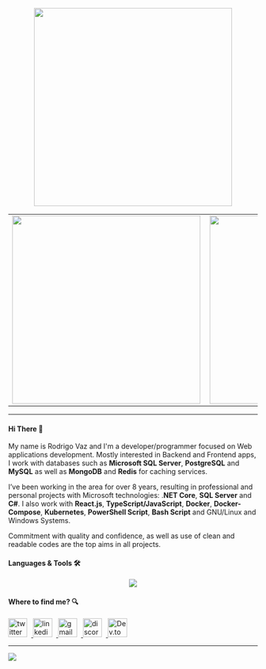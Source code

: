 <center align="center">
    <p align="center">
        <img width="400px" align="center" style="display: block; margin: 0 auto; cursor: normal;" src="svg/programming.svg" />
    </p>
</center>

<center>
    <table>
        <tr>
            <td><img width="380px" align="left" src="https://github-readme-stats.vercel.app/api/top-langs/?username=drigovz&hide=html&layout=compact&theme=buefy&title_color=814AC1&bg_color=0D1117&text_color=FFFFFF&hide_border=true" /></td>
            <td><img width="380px" align="left" src="https://github-readme-stats.vercel.app/api?username=drigovz&theme=buefy&title_color=814AC1&bg_color=0D1117&text_color=FFFFFF&hide_border=true"/></td>
        </tr>   
    </table>
</center>

<hr />
<!-- #9665d0 -->

#### Hi There 👋

<!-- <img src="svg/hello.gif" width="24px" /> -->

My name is Rodrigo Vaz and I'm a developer/programmer focused on Web applications development. Mostly interested in Backend and Frontend apps, I work with databases such as **Microsoft SQL Server**, **PostgreSQL** and **MySQL** as well as **MongoDB** and **Redis** for caching services.

I’ve been working in the area for over 8 years, resulting in professional and personal projects with Microsoft technologies: .**NET Core**, **SQL Server** and **C#**. I also work with **React.js**, **TypeScript/JavaScript**, **Docker**, **Docker-Compose**, **Kubernetes**, **PowerShell Script**, **Bash Script** and GNU/Linux and Windows Systems.

Commitment with quality and confidence, as well as use of clean and readable codes are the top aims in all projects.

#### Languages & Tools 🛠

<p align="center">
	<a href="#" style="cursor: inherit;">
		<img style="" src="https://skillicons.dev/icons?i=cs,dotnet,html,css,javascript,typescript,react,tailwind,powershell,vite,md,rider,vscode,git,githubactions,docker,azure,kubernetes,redis,mongo,nodejs&perline=21&theme=dark" />
	</a>
</p>

<!-- ![jetbrains-rider](https://img.shields.io/badge/-jetbrains_rider-05122A?style=for-the-badge&color=9665d0&logo=rider&logoColor=white)&nbsp; -->

<!-- #### Recent projects

<div>
	<a href="https://github.com/drigovz/csharp-utilities">
		<img
			src="https://github-readme-stats.vercel.app/api/pin/?username=drigovz&repo=csharp-utilities&title_color=9665d0&text_color=F2F2F2&bg_color=393359&border_color=121111&icon_color=F2F2F2&border_radius=10"
			height="100"
		/>
	</a>
</div> -->

#### Where to find me? 🔍

<a href="https://twitter.com/drigovz" target="_blank" alt="twitter" title="drigovz">
	<img style="width:2.4rem; margin-right: 0.5rem;" src="https://skillicons.dev/icons?i=twitter&theme=dark" alt="twitter" title="drigovz" />
</a>
<a href="https://www.linkedin.com/in/rodrigo-vaz-del-pino/" target="_blank" alt="linkedin" title="rodrigo-vaz-del-pino">
	<img style="width:2.4rem; margin-right: 0.5rem;" src="https://skillicons.dev/icons?i=linkedin&theme=dark" alt="linkedin" title="rodrigo-vaz-del-pino" />
</a>
<a href="mailto:rodrigodp2014@gmail.com" target="_blank" alt="gmail" title="rodrigodp2014@gmail.com">
	<img style="width:2.4rem; margin-right: 0.5rem;"  src="https://skillicons.dev/icons?i=gmail&theme=dark" alt="gmail" title="rodrigodp2014@gmail.com" />
</a>
<a href="https://discordapp.com/users/582529594377371648" target="_blank" alt="discord" title="Яodяigo Vaz#2624">
	<img style="width:2.4rem; margin-right: 0.5rem;" src="https://skillicons.dev/icons?i=discord&theme=dark" alt="discord" title="Яodяigo Vaz#2624" />
</a>
<a href="https://dev.to/drigovz" target="_blank" alt="Dev.to" title="drigovz">
	<img style="width:2.4rem;" src="https://skillicons.dev/icons?i=devto&theme=dark" alt="Dev.to" title="drigovz" />
</a>

<hr />
<p>
    <img src="https://komarev.com/ghpvc/?username=drigovz&color=blue&style=for-the-badge" />
</p>

<!--<div style="text-align: left;">
<table style="border:0px">
	<td style="border:0px">

<a href="https://twitter.com/drigovz" target="_blank">
			<img width="20px" align="center" style="display: inline-block; cursor: normal;" src="svg/logo_twitter.png" />
		</a>
	</td>
	<td style="border:0px">
		<a href="https://www.instagram.com/drigovz/" target="_blank">
		<img width="20px" align="center" style="display: inline; cursor: normal; margin-right: 10px;" src="svg/logo_instagram.png" />
	</a>
	</td>
	<td style="border:0px">
		<a href="https://www.linkedin.com/in/rodrigo-vaz-del-pino/" target="_blank">
		<img width="20px" align="center" style="display: inline-block; cursor: normal; margin-right: 10px;" src="svg/logo_linkedin.png" />
	</a>
	</td>
	<td style="border:0px">
	<a href="mailto:rodrigodp2014@gmail.com">
		<img width="20px" align="center" style="display: inline-block; cursor: normal;" src="svg/logo_gmail.png" />
	</a>

</td>
</table>
</div>-->
